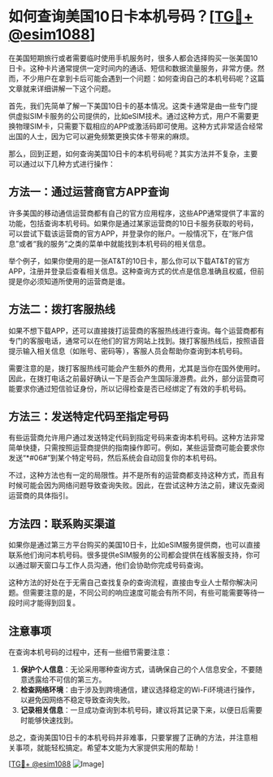 # 如何查询美国10日卡本机号码？[[TG💪+ @esim1088](https://t.me/s/esim1088)]

在美国短期旅行或者需要临时使用手机服务时，很多人都会选择购买一张美国10日卡。这种卡片通常提供一定时间内的通话、短信和数据流量服务，非常方便。然而，不少用户在拿到卡后可能会遇到一个问题：如何查询自己的本机号码呢？这篇文章就来详细讲解一下这个问题。

首先，我们先简单了解一下美国10日卡的基本情况。这类卡通常是由一些专门提供虚拟SIM卡服务的公司提供的，比如eSIM技术。通过这种方式，用户不需要更换物理SIM卡，只需要下载相应的APP或激活码即可使用。这种方式非常适合经常出国的人士，因为它可以避免频繁更换实体卡带来的麻烦。

那么，回到正题，如何查询美国10日卡的本机号码呢？其实方法并不复杂，主要可以通过以下几种方式进行操作：

## 方法一：通过运营商官方APP查询

许多美国的移动通信运营商都有自己的官方应用程序，这些APP通常提供了丰富的功能，包括查询本机号码。如果你是通过某家运营商的10日卡服务获取的号码，可以尝试下载该运营商的官方APP，并登录你的账户。一般情况下，在“账户信息”或者“我的服务”之类的菜单中就能找到本机号码的相关信息。

举个例子，如果你使用的是一张AT&T的10日卡，那么你可以下载AT&T的官方APP，注册并登录后查看相关信息。这种查询方式的优点是信息准确且权威，但前提是你必须知道所使用的运营商是谁。

## 方法二：拨打客服热线

如果不想下载APP，还可以直接拨打运营商的客服热线进行查询。每个运营商都有专门的客服电话，通常可以在他们的官方网站上找到。拨打客服热线后，按照语音提示输入相关信息（如账号、密码等），客服人员会帮助你查询到本机号码。

需要注意的是，拨打客服热线可能会产生额外的费用，尤其是当你在国外使用时。因此，在拨打电话之前最好确认一下是否会产生国际漫游费。此外，部分运营商可能要求你通过短信验证身份，所以记得检查是否已经绑定了有效的手机号码。

## 方法三：发送特定代码至指定号码

有些运营商允许用户通过发送特定代码到指定号码来查询本机号码。这种方法非常简单快捷，只需按照运营商提供的指南操作即可。例如，某些运营商可能会要求你发送“*#06#”到某个特定号码，然后系统会自动回复你的本机号码。

不过，这种方法也有一定的局限性。并不是所有的运营商都支持这种方式，而且有时候可能会因为网络问题导致查询失败。因此，在尝试这种方法之前，建议先查阅运营商的具体指引。

## 方法四：联系购买渠道

如果你是通过第三方平台购买的美国10日卡，比如eSIM服务提供商，也可以直接联系他们询问本机号码。很多提供eSIM服务的公司都会提供在线客服支持，你可以通过聊天窗口与工作人员沟通，他们会协助你完成号码查询。

这种方法的好处在于无需自己查找复杂的查询流程，直接由专业人士帮你解决问题。但需要注意的是，不同公司的响应速度可能会有所不同，有些可能需要等待一段时间才能得到回复。

## 注意事项

在查询本机号码的过程中，还有一些细节需要注意：

1. **保护个人信息**：无论采用哪种查询方式，请确保自己的个人信息安全，不要随意透露给不可信的第三方。
2. **检查网络环境**：由于涉及到跨境通信，建议选择稳定的Wi-Fi环境进行操作，以避免因网络不稳定导致查询失败。
3. **记录相关信息**：一旦成功查询到本机号码，建议将其记录下来，以便日后需要时能够快速找到。

总之，查询美国10日卡的本机号码并非难事，只要掌握了正确的方法，并注意相关事项，就能轻松搞定。希望本文能为大家提供实用的帮助！

[[TG💪+ @esim1088](https://t.me/s/esim1088) ![Image](https://i.postimg.cc/4NQfJmqS/Snipaste-2025-05-13-00-14-12.png)]